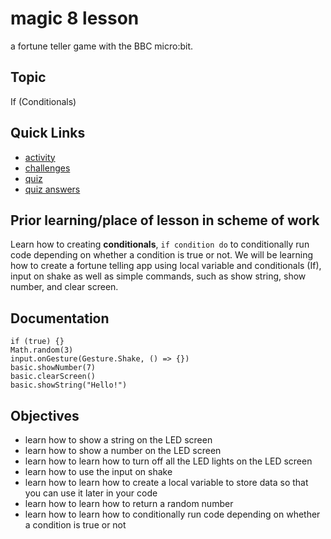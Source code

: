 # magic 8 lesson

a fortune teller game with the BBC micro:bit.

## Topic

If (Conditionals)

## Quick Links

* [activity](/microbit/lessons/magic-8/activity)
* [challenges](/microbit/lessons/magic-8/challenges)
* [quiz](/microbit/lessons/magic-8/quiz)
* [quiz answers](/microbit/lessons/magic-8/quiz-answers)

## Prior learning/place of lesson in scheme of work

Learn how to creating **conditionals**, `if condition do` to conditionally run code depending on whether a condition is true or not. We will be learning how to create a fortune telling app using local variable and conditionals (If), input on shake as well as simple commands, such as show string, show number, and clear screen.

## Documentation

```cards
if (true) {}
Math.random(3)
input.onGesture(Gesture.Shake, () => {})
basic.showNumber(7)
basic.clearScreen()
basic.showString("Hello!")
```

## Objectives

* learn how to show a string on the LED screen
* learn how to show a number on the LED screen
* learn how to learn how to turn off all the LED lights on the LED screen
* learn how to use the input on shake
* learn how to learn how to create a local variable to store data so that you can use it later in your code
* learn how to learn how to return a random number
* learn how to learn how to conditionally run code depending on whether a condition is true or not

